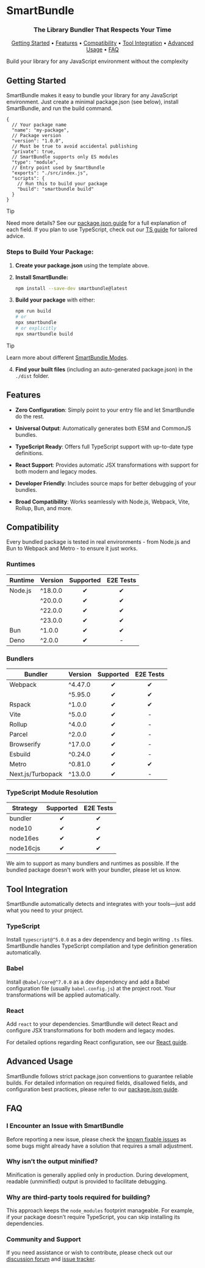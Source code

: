 # SmartBundle

<div align="center">
  <h3>The Library Bundler That Respects Your Time</h3>

  <p>
    <a href="#getting-started">Getting Started</a> •
    <a href="#features">Features</a> •
    <a href="#compatibility">Compatibility</a> •
    <a href="#tool-integration">Tool Integration</a> •
    <a href="#advanced-usage">Advanced Usage</a> •
    <a href="#faq">FAQ</a>
  </p>
</div>

Build your library for any JavaScript environment without the complexity

## Getting Started

SmartBundle makes it easy to bundle your library for any JavaScript environment. Just create a minimal package.json (see below), install SmartBundle, and run the build command.

```json5
{
  // Your package name
  "name": "my-package",         
  // Package version
  "version": "1.0.0",           
  // Must be true to avoid accidental publishing
  "private": true,              
  // SmartBundle supports only ES modules
  "type": "module",             
  // Entry point used by SmartBundle
  "exports": "./src/index.js",  
  "scripts": {
    // Run this to build your package
    "build": "smartbundle build"      
  }
}
```
> [!TIP]
> Need more details? See our [package.json guide](./docs/package-json.md) for a full explanation of each field. If you plan to use TypeScript, check out our [TS guide](./docs/ts-guide.md) for tailored advice.

### Steps to Build Your Package:
1. **Create your package.json** using the template above.

2. **Install SmartBundle:**

   ```bash
   npm install --save-dev smartbundle@latest
   ```

3. **Build your package** with either:

   ```bash
   npm run build
   # or
   npx smartbundle
   # or explicitly
   npx smartbundle build
   ```
> [!TIP]
> Learn more about different [SmartBundle Modes](./docs/modes.md).

4. **Find your built files** (including an auto-generated package.json) in the `./dist` folder.

## Features

- **Zero Configuration**: Simply point to your entry file and let SmartBundle do the rest.

- **Universal Output**: Automatically generates both ESM and CommonJS bundles.

- **TypeScript Ready**: Offers full TypeScript support with up-to-date type definitions.

- **React Support**: Provides automatic JSX transformations with support for both modern and legacy modes.

- **Developer Friendly**: Includes source maps for better debugging of your bundles.

- **Broad Compatibility**: Works seamlessly with Node.js, Webpack, Vite, Rollup, Bun, and more.


## Compatibility

Every bundled package is tested in real environments - from Node.js and Bun to Webpack and Metro - to ensure it just works.

### Runtimes
| Runtime    | Version   | Supported | E2E Tests |
|------------|-----------|:---------:|:---------:|
| Node.js    | ^18.0.0   | ✔        | ✔        |
|            | ^20.0.0   | ✔        | ✔        |
|            | ^22.0.0   | ✔        | ✔        |
|            | ^23.0.0   | ✔        | ✔        |
| Bun        | ^1.0.0    | ✔        | ✔        |
| Deno       | ^2.0.0    | ✔        | -        |

### Bundlers
| Bundler           | Version   | Supported | E2E Tests |
|-------------------|-----------|:---------:|:---------:|
| Webpack           | ^4.47.0   | ✔        | ✔        |
|                   | ^5.95.0   | ✔        | ✔        |
| Rspack           | ^1.0.0    | ✔        | ✔        |
| Vite             | ^5.0.0    | ✔        | -        |
| Rollup           | ^4.0.0    | ✔        | -        |
| Parcel           | ^2.0.0    | ✔        | -        |
| Browserify       | ^17.0.0   | ✔        | -        |
| Esbuild          | ^0.24.0   | ✔        | -        |
| Metro            | ^0.81.0   | ✔        | ✔        |
| Next.js/Turbopack| ^13.0.0   | ✔        | -        |

### TypeScript Module Resolution
| Strategy    | Supported | E2E Tests |
|-------------|:---------:|:---------:|
| bundler     | ✔        | ✔        |
| node10      | ✔        | ✔        |
| node16es    | ✔        | ✔        |
| node16cjs   | ✔        | ✔        |

We aim to support as many bundlers and runtimes as possible. If the bundled package doesn't work with your bundler, please let us know.

## Tool Integration

SmartBundle automatically detects and integrates with your tools—just add what you need to your project.

### TypeScript

Install `typescript@^5.0.0` as a dev dependency and begin writing `.ts` files. SmartBundle handles TypeScript compilation and type definition generation automatically.

### Babel

Install `@babel/core@^7.0.0` as a dev dependency and add a Babel configuration file (usually `babel.config.js`) at the project root. Your transformations will be applied automatically.

### React

Add `react` to your dependencies. SmartBundle will detect React and configure JSX transformations for both modern and legacy modes.

For detailed options regarding React configuration, see our [React guide](./docs/react.md).

## Advanced Usage

SmartBundle follows strict package.json conventions to guarantee reliable builds. For detailed information on required fields, disallowed fields, and configuration best practices, please refer to our [package.json guide](./docs/package-json.md).

## FAQ
### I Encounter an Issue with SmartBundle
Before reporting a new issue, please check the [known fixable issues](./docs/issues.md) as some bugs might already have a solution that requires a small adjustment.

### Why isn’t the output minified?
Minification is generally applied only in production. During development, readable (unminified) output is provided to facilitate debugging.

### Why are third-party tools required for building?
This approach keeps the `node_modules` footprint manageable. For example, if your package doesn’t require TypeScript, you can skip installing its dependencies.

### Community and Support
If you need assistance or wish to contribute, please check out our [discussion forum](https://github.com/your-org/smartbundle/discussions) and [issue tracker](https://github.com/your-org/smartbundle/issues).
